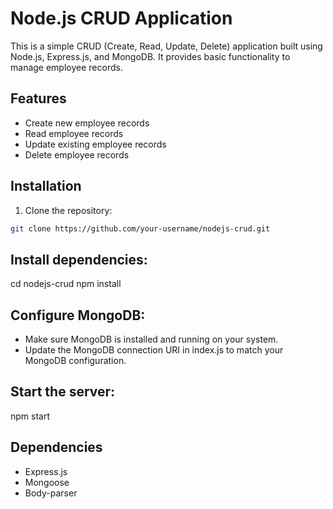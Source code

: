 # Node.js CRUD Application

This is a simple CRUD (Create, Read, Update, Delete) application built using Node.js, Express.js, and MongoDB. It provides basic functionality to manage employee records.

## Features

- Create new employee records
- Read employee records
- Update existing employee records
- Delete employee records

## Installation

1. Clone the repository:

```bash
git clone https://github.com/your-username/nodejs-crud.git
```
## Install dependencies:

cd nodejs-crud
npm install

## Configure MongoDB:
  - Make sure MongoDB is installed and running on your system.
  - Update the MongoDB connection URI in index.js to match your MongoDB configuration.

## Start the server:

npm start

## Dependencies
  - Express.js
  - Mongoose
  - Body-parser
